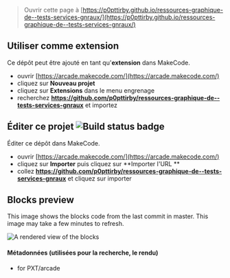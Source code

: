  


> Ouvrir cette page à [https://p0pttirby.github.io/ressources-graphique-de--tests-services-gnraux/](https://p0pttirby.github.io/ressources-graphique-de--tests-services-gnraux/)

## Utiliser comme extension

Ce dépôt peut être ajouté en tant qu'**extension** dans MakeCode.

* ouvrir [https://arcade.makecode.com/](https://arcade.makecode.com/)
* cliquez sur **Nouveau projet**
* cliquez sur **Extensions** dans le menu engrenage
* recherchez **https://github.com/p0pttirby/ressources-graphique-de--tests-services-gnraux** et importez

## Éditer ce projet ![Build status badge](https://github.com/p0pttirby/ressources-graphique-de--tests-services-gnraux/workflows/MakeCode/badge.svg)

Éditer ce dépôt dans MakeCode.

* ouvrir [https://arcade.makecode.com/](https://arcade.makecode.com/)
* cliquez sur **Importer** puis cliquez sur **Importer l'URL **
* collez **https://github.com/p0pttirby/ressources-graphique-de--tests-services-gnraux** et cliquez sur importer

## Blocks preview

This image shows the blocks code from the last commit in master.
This image may take a few minutes to refresh.

![A rendered view of the blocks](https://github.com/p0pttirby/ressources-graphique-de--tests-services-gnraux/raw/master/.github/makecode/blocks.png)

#### Métadonnées (utilisées pour la recherche, le rendu)

* for PXT/arcade
<script src="https://makecode.com/gh-pages-embed.js"></script><script>makeCodeRender("{{ site.makecode.home_url }}", "{{ site.github.owner_name }}/{{ site.github.repository_name }}");</script>
